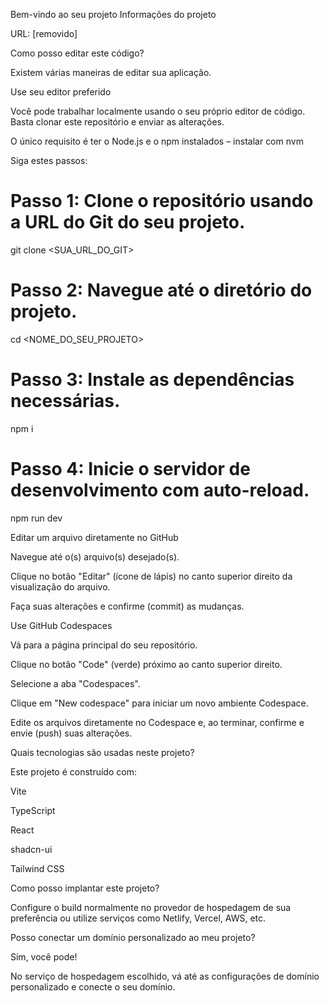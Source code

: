 Bem-vindo ao seu projeto
Informações do projeto

URL: [removido]

Como posso editar este código?

Existem várias maneiras de editar sua aplicação.

Use seu editor preferido

Você pode trabalhar localmente usando o seu próprio editor de código. Basta clonar este repositório e enviar as alterações.

O único requisito é ter o Node.js e o npm instalados – instalar com nvm

Siga estes passos:

# Passo 1: Clone o repositório usando a URL do Git do seu projeto.
git clone <SUA_URL_DO_GIT>

# Passo 2: Navegue até o diretório do projeto.
cd <NOME_DO_SEU_PROJETO>

# Passo 3: Instale as dependências necessárias.
npm i

# Passo 4: Inicie o servidor de desenvolvimento com auto-reload.
npm run dev


Editar um arquivo diretamente no GitHub

Navegue até o(s) arquivo(s) desejado(s).

Clique no botão "Editar" (ícone de lápis) no canto superior direito da visualização do arquivo.

Faça suas alterações e confirme (commit) as mudanças.

Use GitHub Codespaces

Vá para a página principal do seu repositório.

Clique no botão "Code" (verde) próximo ao canto superior direito.

Selecione a aba "Codespaces".

Clique em "New codespace" para iniciar um novo ambiente Codespace.

Edite os arquivos diretamente no Codespace e, ao terminar, confirme e envie (push) suas alterações.

Quais tecnologias são usadas neste projeto?

Este projeto é construído com:

Vite

TypeScript

React

shadcn-ui

Tailwind CSS

Como posso implantar este projeto?

Configure o build normalmente no provedor de hospedagem de sua preferência ou utilize serviços como Netlify, Vercel, AWS, etc.

Posso conectar um domínio personalizado ao meu projeto?

Sim, você pode!

No serviço de hospedagem escolhido, vá até as configurações de domínio personalizado e conecte o seu domínio.
